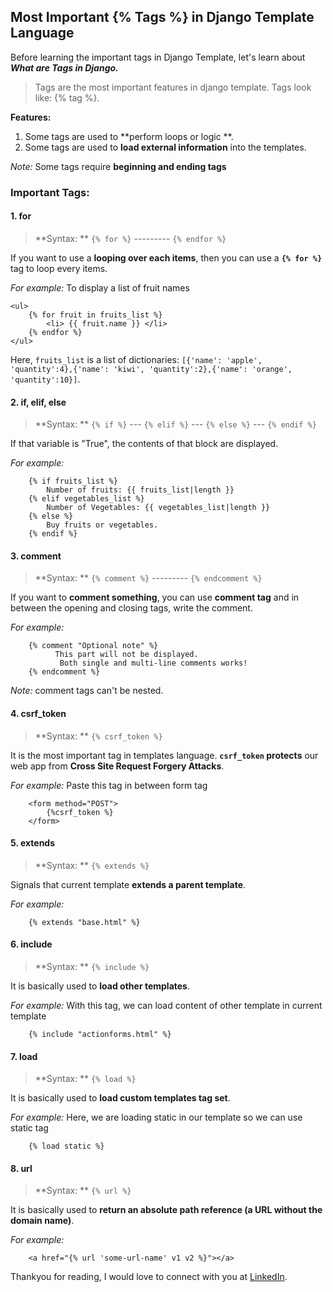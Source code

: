 ## Most Important {% Tags %} in Django Template Language

Before learning the important tags in Django Template, let's learn about ***What are Tags in Django.***


> Tags are the most important features in django template. Tags look like: {% tag %}.

**Features:**
1. Some tags are used to **perform loops or logic **.
2. Some tags are used to **load external information** into the templates.

*Note:* Some tags require **beginning and ending tags**

### **Important Tags:**
#### 1. for 
> **Syntax: ** `{% for %}` --------- `{% endfor %}`

If you want to use a **looping over each items**, then you can use a **`{% for %}`** tag to loop every items.

*For example:* To display a list of fruit names
```
<ul>
    {% for fruit in fruits_list %}
        <li> {{ fruit.name }} </li>
    {% endfor %}
</ul>
``` 
Here, `fruits_list` is a list of dictionaries: `[{'name': 'apple', 'quantity':4},{'name': 'kiwi', 'quantity':2},{'name': 'orange', 'quantity':10}]`.


#### 2. if, elif, else
> **Syntax: ** `{% if %}` --- `{% elif %}` --- `{% else %}` --- `{% endif %}`

If that variable is "True", the contents of that block are displayed.

*For example:* 
```
    {% if fruits_list %}
        Number of fruits: {{ fruits_list|length }} 
    {% elif vegetables_list %}
        Number of Vegetables: {{ vegetables_list|length }} 
    {% else %}
        Buy fruits or vegetables. 
    {% endif %}
``` 
#### 3. comment
> **Syntax: ** `{% comment %}` --------- `{% endcomment %}`

If you want to **comment something**, you can use **comment tag** and in between the opening and closing tags, write the comment.

*For example:* 
```
    {% comment "Optional note" %}
          This part will not be displayed.
           Both single and multi-line comments works!
    {% endcomment %}
``` 
*Note:* comment tags can't be nested.

#### 4. csrf_token
> **Syntax: ** `{% csrf_token %}` 

It is the most important tag in templates language. **`csrf_token` protects** our web app from **Cross Site Request Forgery Attacks**.

*For example:* Paste this tag in between form tag
```
    <form method="POST">
        {%csrf_token %}
    </form>
``` 

#### 5. extends
> **Syntax: ** `{% extends %}` 

Signals that current template **extends a parent template**.

*For example:* 
```
    {% extends "base.html" %}
``` 

#### 6. include
> **Syntax: ** `{% include %}` 

It is basically used to **load other templates**.

*For example:* With this tag, we can load content of other template in current template
```
    {% include "actionforms.html" %}
``` 

#### 7. load
> **Syntax: ** `{% load %}` 

It is basically used to **load custom templates tag set**.

*For example:* Here, we are loading static in our template so we can use static tag
```
    {% load static %}
``` 

#### 8. url
> **Syntax: ** `{% url %}` 

It is basically used to **return an absolute path reference (a URL without the domain name)**.

*For example:* 
```
    <a href="{% url 'some-url-name' v1 v2 %}"></a>
``` 
Thankyou for reading, I would love to connect with you at [LinkedIn](https://www.linkedin.com/in/srishtii24/). 